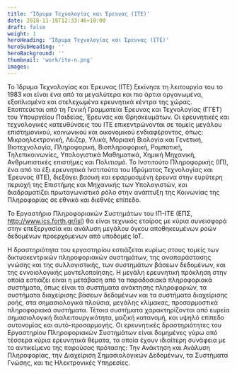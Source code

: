```yaml
---
title: 'Ίδρυμα Τεχνολογίας και Έρευνας (ΙΤΕ)'
date: 2018-11-18T12:33:46+10:00
draft: false
weight: 1
heroHeading: 'Ίδρυμα Τεχνολογίας και Έρευνας (ΙΤΕ)'
heroSubHeading: ''
heroBackground: ''
thumbnail: 'work/ite-n.png'
images: 
---
```


Το Ίδρυμα Τεχνολογίας και Έρευνας (ΙΤΕ) ξεκίνησε τη λειτουργία του το 1983 και είναι ένα από τα μεγαλύτερα και πιο άρτια οργανωμένα, εξοπλισμένα και στελεχωμένα ερευνητικά κέντρα της χώρας. Εποπτεύεται από τη Γενική Γραμματεία Έρευνας και Τεχνολογίας (ΓΓΕΤ) του Υπουργείου Παιδείας, Έρευνας και Θρησκευμάτων. Οι ερευνητικές και τεχνολογικές κατευθύνσεις του ΙΤΕ επικεντρώνονται σε τομείς μεγάλου επιστημονικού, κοινωνικού και οικονομικού ενδιαφέροντος, όπως: Μικροηλεκτρονική, Λέιζερ, Υλικά, Μοριακή Βιολογία και Γενετική, Βιοτεχνολογία, Πληροφορική, Βιοπληροφορική, Ρομποτική, Τηλεπικοινωνίες, Υπολογιστικά Μαθηματικά, Χημική Μηχανική, Ανθρωπιστικές επιστήμες και Πολιτισμό. Το Ινστιτούτο Πληροφορικής (ΙΠ), ένα από τα έξι ερευνητικά Ινστιτούτα του Ιδρύματος Τεχνολογίας και Έρευνας (ΙΤΕ), διεξάγει βασική και εφαρμοσμένη έρευνα στην ευρύτερη περιοχή της Επιστήμης και Μηχανικής των Υπολογιστών, και διαδραματίζει πρωταγωνιστικό ρόλο στην ανάπτυξη της Κοινωνίας της Πληροφορίας σε εθνικό και διεθνές επίπεδο.

To Εργαστήριο Πληροφοριακών Συστημάτων του ΙΠ-ΙΤΕ (ΕΠΣ, http://www.ics.forth.gr/isl) θα είναι τεχνικός εταίρος με κύρια συνεισφορά στην επεξεργασία και ανάλυση μεγάλου όγκου αποθηκευμένων ροών δεδομένων προερχόμενων από υποδομές IoT.

Η δραστηριότητα του εργαστηρίου εστιάζεται κυρίως στους τομείς των δικτυοκεντρικών πληροφοριακών συστημάτων, της αναπαράστασης γνώσης και της συλλογιστικής, των συστημάτων βάσεων δεδομένων, και της εννοιολογικής μοντελοποίησης. Η μεγάλη ερευνητική πρόκληση στην οποία εστιάζει είναι η μετάβαση από τα παραδοσιακά πληροφοριακά συστήματα, όπως είναι τα συστήματα ανάκτησης πληροφοριών, τα συστήματα διαχείρισης βάσεων δεδομένων και τα συστήματα διαχείρισης ροής, στα σημασιολογικά πλούσια, μεγάλης κλίμακας, προσαρμοστικά πληροφοριακά συστήματα. Τέτοια συστήματα χαρακτηρίζονται από ευρεία σημασιολογική διαλειτουργικότητα, μαζική κατανομή, και υψηλό επίπεδο αυτονομίας και αυτό-προσαρμογής. Οι ερευνητικές δραστηριότητες του Εργαστηρίου Πληροφοριακών Συστημάτων είναι δομημένες γύρω από τέσσερα κύρια ερευνητικά θέματα, τα οποία έχουν ιδιαίτερη συνάφεια με το αντικείμενο της παρούσας πρότασης: Την Ανάκτηση και Ανάλυση Πληροφορίας, την Διαχείριση Σημασιολογικών Δεδομένων, τα Συστήματα Γνώσης, και τις Ηλεκτρονικές Υπηρεσίες.
